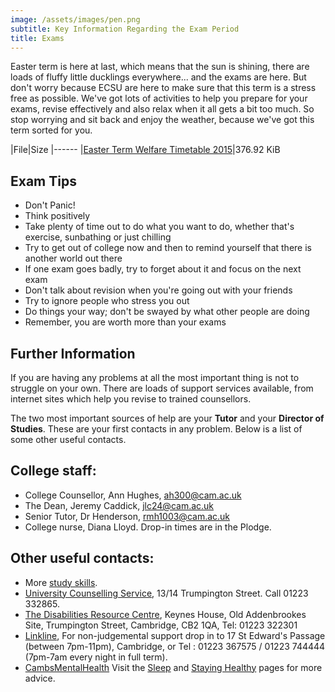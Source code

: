```yaml
---
image: /assets/images/pen.png
subtitle: Key Information Regarding the Exam Period
title: Exams
---
```


Easter term is here at last, which means that the sun is shining, there are loads of fluffy little ducklings everywhere... and the exams are here.  But don't worry because ECSU are here to make sure that this term is a stress free as possible.  We've got lots of activities to help you prepare for your exams, revise effectively and also relax when it all gets a bit too much.  So stop worrying and sit back and enjoy the weather, because we've got this term sorted for you.



|File|Size
|------
|[Easter Term Welfare Timetable 2015](../pdf/welfareeaster2015.pdf)|376.92 KiB

## Exam Tips



- Don't Panic!
- Think positively
- Take plenty of time out to do what you want to do, whether that's exercise, sunbathing or just chilling
- Try to get out of college now and then to remind yourself that there is another world out there
- If one exam goes badly, try to forget about it and focus on the next exam
- Don't talk about revision when you're going out with your friends
- Try to ignore people who stress you out
- Do things your way; don't be swayed by what other people are doing
- Remember, you are worth more than your exams
## Further Information

If you are having any problems at all the most important thing is not to struggle on your own.  There are loads of support services available, from internet sites which help you revise to trained counsellors.

The two most important sources of help are your **Tutor** and your **Director of Studies**. These are your first contacts in any problem. Below is a list of some other useful contacts.

## College staff:
- College Counsellor, Ann Hughes, [ah300@cam.ac.uk](mailto:ah300@cam.ac.uk)
- The Dean, Jeremy Caddick, [jlc24@cam.ac.uk](mailto:jlc24@cam.ac.uk)
- Senior Tutor, Dr Henderson, [rmh1003@cam.ac.uk](mailto:rmh1003@cam.ac.uk)
- College nurse, Diana Lloyd. Drop-in times are in the Plodge.
## Other useful contacts:
- More [study skills](http://www.camexams.com).
- [University Counselling Service](http://www.counselling.cam.ac.uk), 13/14 Trumpington Street. Call 01223 332865. 
- [The Disabilities Resource Centre](http://www.cam.ac.uk/cambuniv/disability/about.html), Keynes House, Old Addenbrookes Site, Trumpington Street, Cambridge, CB2 1QA, Tel: 01223 322301
- [Linkline](http://www.linkline.org.uk),  For non-judgemental support drop in to 17 St Edward's Passage (between 7pm-11pm), Cambridge, or Tel : 01223 367575 / 01223 744444 (7pm-7am every night in full term).
- [CambsMentalHealth](http://www.cambsmentalhealth.info/)
Visit the [Sleep](sleep.html) and [Staying Healthy](health.html) pages for more advice.